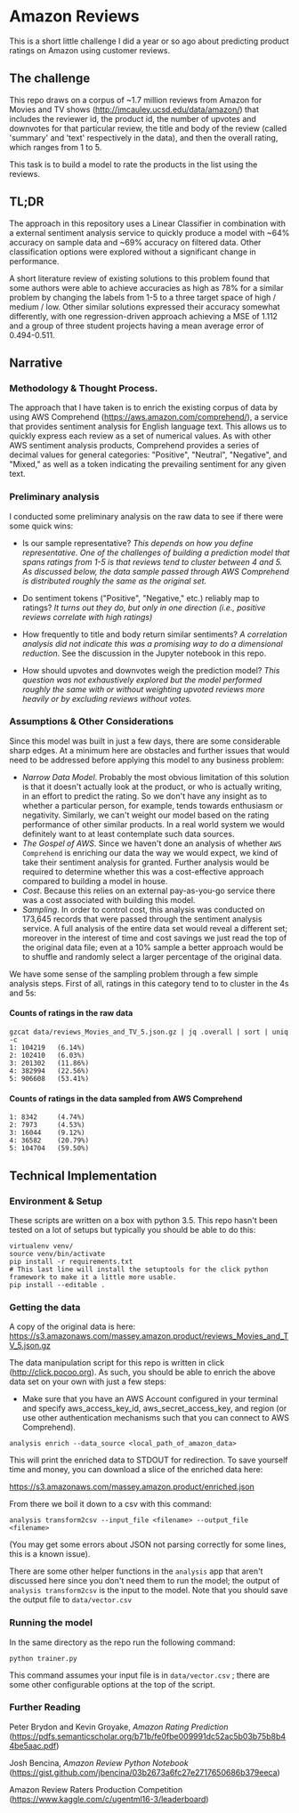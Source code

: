 # Amazon Reviews
This is a short little challenge I did a year or so ago about predicting product ratings on Amazon using customer reviews.

## The challenge
This repo draws on a corpus of ~1.7 million reviews from Amazon for Movies and TV shows (http://jmcauley.ucsd.edu/data/amazon/) that includes the reviewer id, the product id, the number of upvotes and downvotes for that particular review, the title and body of the review (called 'summary' and 'text' respectively in the data), and then the overall rating, which ranges from 1 to 5.

This task is to build a model to rate the products in the list using the reviews.

## TL;DR

The approach in this repository uses a Linear Classifier in combination with a external sentiment analysis service to quickly produce a model with ~64% accuracy on sample data and ~69% accuracy on filtered data. Other classification options were explored without a significant change in performance.

A short literature review of existing solutions to this problem found that some authors were able to achieve accuracies as high as 78% for a similar problem by changing the labels from 1-5 to a three target space of high / medium / low. Other similar solutions expressed their accuracy somewhat differently, with one regression-driven approach achieving a MSE of 1.112 and a group of three student projects having a mean average error of 0.494-0.511.

## Narrative

### Methodology & Thought Process.

The approach that I have taken is to enrich the existing corpus of data by using AWS Comprehend (https://aws.amazon.com/comprehend/), a service that provides sentiment analysis for English language text. This allows us to quickly express each review as a set of numerical values. As with other AWS sentiment analysis products, Comprehend provides a series of decimal values for general categories: "Positive", "Neutral", "Negative", and "Mixed," as well as a token indicating the prevailing sentiment for any given text.

### Preliminary analysis  
I conducted some preliminary analysis on the raw data to see if there were some quick wins:

- Is our sample representative? _This depends on how you define representative. One of the challenges of building a prediction model that spans ratings from 1-5 is that  reviews tend to cluster between 4 and 5. As discussed below, the data sample passed through AWS Comprehend is distributed roughly the same as the original set._

- Do sentiment tokens ("Positive", "Negative," etc.) reliably map to ratings?
	_It turns out they do, but only in one direction (i.e., positive reviews correlate with high ratings)_

- How frequently to title and body return similar sentiments? _A correlation analysis did not indicate this was a promising way to do a dimensional reduction_. See the discussion in the Jupyter notebook in this repo.

- How should upvotes and downvotes weigh the prediction model? _This question was not exhaustively explored but the model performed roughly the same with or without weighting upvoted reviews more heavily or by excluding reviews without votes._


### Assumptions & Other Considerations
Since this model was built in just a few days, there are some considerable sharp edges. At a minimum here are obstacles and further issues that would need to be addressed before applying this model to any business problem:

- _Narrow Data Model_. Probably the most obvious limitation of this solution is that it doesn't actually look at the product, or who is actually writing, in an effort to predict the rating. So we don't have any insight as to whether a particular person, for example, tends towards enthusiasm or negativity. Similarly, we can't weight our model based on the rating performance of other similar products. In a real world system we would definitely want to at least contemplate such data sources.
- _The Gospel of AWS_. Since we haven't done an analysis of whether `AWS Comprehend` is enriching our data the way we would expect, we kind of take their sentiment analysis for granted. Further analysis would be required to determine whether this was a cost-effective approach compared to building a model in house.
- _Cost_. Because this relies on an external pay-as-you-go service there was a cost associated with building this model.
- _Sampling_. In order to control cost, this analysis was conducted on 173,645 records that were passed through the sentiment analysis service. A full analysis of the entire data set would reveal a different set; moreover in the interest of time and cost savings we just read the top of the original data file; even at a 10% sample a better approach would be to shuffle and randomly select a larger percentage of the original data.

We have some sense of the sampling problem through a few simple analysis steps. First of all, ratings in this category tend to to cluster in the 4s and 5s:

#### Counts of ratings in the raw data
```
gzcat data/reviews_Movies_and_TV_5.json.gz | jq .overall | sort | uniq -c
1: 104219 	(6.14%)
2: 102410 	(6.03%)
3: 201302 	(11.86%)
4: 382994 	(22.56%)
5: 906608 	(53.41%)
```

#### Counts of ratings in the data sampled from AWS Comprehend
```
1: 8342 	(4.74%)
2: 7973 	(4.53%)
3: 16044 	(9.12%)
4: 36582 	(20.79%)
5: 104704 	(59.50%)
```

## Technical Implementation

### Environment & Setup
These scripts are written on a box with python 3.5. This repo hasn't been tested on a lot of setups but typically you should be able to do this:

```
virtualenv venv/
source venv/bin/activate
pip install -r requirements.txt
# This last line will install the setuptools for the click python framework to make it a little more usable.
pip install --editable .
```

### Getting the data

A copy of the original data is here:
https://s3.amazonaws.com/massey.amazon.product/reviews_Movies_and_TV_5.json.gz

The data manipulation script for this repo is written in click (http://click.pocoo.org). As such, you should be able to enrich the above data set on your own with just a few steps:

- Make sure that you have an AWS Account configured in your terminal and specify aws_access_key_id, aws_secret_access_key, and region (or use other authentication mechanisms such that you can connect to AWS Comprehend).

```
analysis enrich --data_source <local_path_of_amazon_data>
```

This will print the enriched data to STDOUT for redirection. To save yourself time and money, you can download a slice of the enriched data here:

https://s3.amazonaws.com/massey.amazon.product/enriched.json

From there we boil it down to a csv with this command:

```
analysis transform2csv --input_file <filename> --output_file <filename>
```

(You may get some errors about JSON not parsing correctly for some lines, this is a known issue).

There are some other helper functions in the `analysis` app that aren't discussed here since you don't need them to run the model; the output of `analysis transform2csv` is the input to the model. Note that you should save the output file to `data/vector.csv`

### Running the model

In the same directory as the repo run the following command:

```
python trainer.py
```

This command assumes your input file is in `data/vector.csv` ; there are some other configurable options at the top of the script.

### Further Reading

Peter Brydon and Kevin Groyake, _Amazon Rating Prediction_ (https://pdfs.semanticscholar.org/b71b/fe0fbe009991dc52ac5b03b75b8b44be5aac.pdf)

Josh Bencina, _Amazon Review Python Notebook_ (https://gist.github.com/jbencina/03b2673a6fc27e2717650686b379eeca)

Amazon Review Raters Production Competition (https://www.kaggle.com/c/ugentml16-3/leaderboard)
